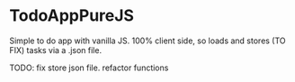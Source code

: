 # TodoAppPureJS

Simple to do app with vanilla JS.
100% client side, so loads and stores (TO FIX) tasks via a .json file.


TODO:
fix store json file.
refactor functions
